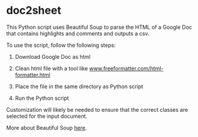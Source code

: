 # doc2sheet

This Python script uses Beautiful Soup to parse the HTML of a Google Doc that contains highlights and comments and outputs a csv.

To use the script, follow the following steps: 

1. Download Google Doc as html

2. Clean html file with a tool like www.freeformatter.com/html-formatter.html

3. Place the file in the same directory as Python script

4. Run the Python script

Customization will likely be needed to ensure that the correct classes are selected for the input document.

More about Beautiful Soup [here](https://www.crummy.com/software/BeautifulSoup/bs4/doc/).
